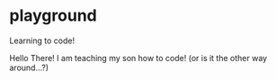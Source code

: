 # playground
Learning to code!

Hello There! I am teaching my son how to code!
(or is it the other way around...?)
